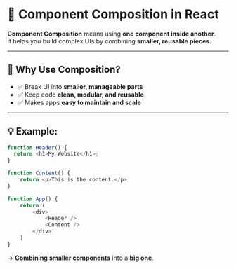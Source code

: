 # 🧱 Component Composition in React

**Component Composition** means using **one component inside another**.  
It helps you build complex UIs by combining **smaller, reusable pieces**.

---

## 🎯 Why Use Composition?

- ✅ Break UI into **smaller, manageable parts**
- ✅ Keep code **clean, modular, and reusable**
- ✅ Makes apps **easy to maintain and scale**

---

## 💡 Example:

```js
function Header() {
  return <h1>My Website</h1>;
}
```

```js
function Content() {
    return <p>This is the content.</p>
}
```

```js
function App() {
    return (
        <div>
            <Header />
            <Content />
        </div>
    )
}
```

-> **Combining smaller components** into a **big one**.